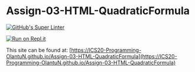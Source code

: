 # Assign-03-HTML-QuadraticFormula
[![GitHub's Super Linter](https://github.com/ICS20-Programming-OlantuN/Assign-03-HTML-QuadraticFormula/workflows/GitHub's%20Super%20Linter/badge.svg)](https://github.com/ICS20-Programming-OlantuN/Assign-03-HTML-QuadraticFormula/actions)


[![Run on Repl.it](https://repl.it/badge/github/ICS20-Programming-OlantuN/Assign-03-HTML-QuadraticFormula)](https://repl.it/github/ICS20-Programming-OlantuN/Assign-03-HTML-QuadraticFormula)


This site can be found at: [https://ICS20-Programming-OlantuN.github.io/Assign-03-HTML-QuadraticFormula](https://ICS20-Programming-OlantuN.github.io/Assign-03-HTML-QuadraticFormula)
